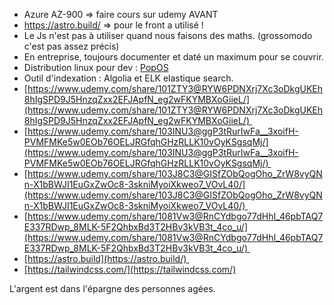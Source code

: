 
- Azure AZ-900 => faire cours sur udemy AVANT
- https://astro.build/ => pour le front a utilisé !
- Le Js n'est pas à utiliser quand nous faisons des maths. (grossomodo c'est pas assez précis)
- En entreprise, toujours documenter et daté un maximum pour se couvrir.
- Distribution linux pour dev : [PopOS](https://pop.system76.com/)
- Outil d'indexation : Algolia et ELK elastique search.
- [https://www.udemy.com/share/101ZTY3@RYW6PDNXrj7Xc3oDkgUKEh8hIgSPD9J5HnzqZxx2EFJApfN_eg2wFKYMBXoGiieL/](https://www.udemy.com/share/101ZTY3@RYW6PDNXrj7Xc3oDkgUKEh8hIgSPD9J5HnzqZxx2EFJApfN_eg2wFKYMBXoGiieL/) 
- [https://www.udemy.com/share/103INU3@ggP3tRurIwFa__3xoifH-PVMFMKe5w0EOb76OELJRGfqhGHzRLLK10vOyKSgsqMj/](https://www.udemy.com/share/103INU3@ggP3tRurIwFa__3xoifH-PVMFMKe5w0EOb76OELJRGfqhGHzRLLK10vOyKSgsqMj/) 
- [https://www.udemy.com/share/103J8C3@GISfZObQogOho_ZrW8vyQNn-X1bBWJI1EuGxZwOc8-3skniMyoiXkweo7_VOvL40/](https://www.udemy.com/share/103J8C3@GISfZObQogOho_ZrW8vyQNn-X1bBWJI1EuGxZwOc8-3skniMyoiXkweo7_VOvL40/) 
- [https://www.udemy.com/share/1081Vw3@RnCYdbgo77dHhI_46pbTAQ7E337RDwp_8MLK-5F2QhbxBd3T2HBv3kVB3t_4co_u/](https://www.udemy.com/share/1081Vw3@RnCYdbgo77dHhI_46pbTAQ7E337RDwp_8MLK-5F2QhbxBd3T2HBv3kVB3t_4co_u/) 
- [https://astro.build](https://astro.build/) 
- [https://tailwindcss.com/](https://tailwindcss.com/)

L'argent est dans l'épargne des personnes agées.